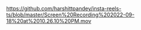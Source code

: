 https://github.com/harshittpandey/insta-reels-ts/blob/master/Screen%20Recording%202022-09-18%20at%2010.26.10%20PM.mov
